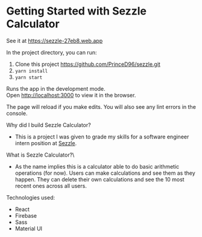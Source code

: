 # Getting Started with Sezzle Calculator

See it at https://sezzle-27eb8.web.app

In the project directory, you can run:
  1. Clone this project https://github.com/PrinceD96/sezzle.git
  2. `yarn install`
  3. `yarn start`

Runs the app in the development mode.\
Open [http://localhost:3000](http://localhost:3000) to view it in the browser.

The page will reload if you make edits.
You will also see any lint errors in the console.

Why did I build Sezzle Calculator?
* This is a project I was given to grade my skills for a software engineer intern position at [Sezzle](https://sezzle.com).

What is Sezzle Calculator?\
* As the name implies this is a calculator able to do basic arithmetic operations (for now). Users can make calculations and see them as they happen. They can delete their own calculations and see the 10 most recent ones across all users.

Technologies used:
* React
* Firebase
* Sass
* Material UI
